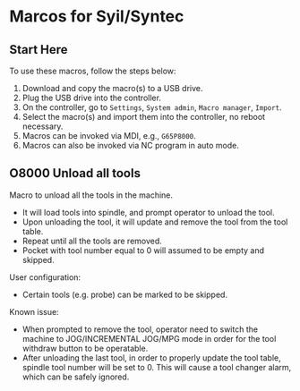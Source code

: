 # Marcos for Syil/Syntec

## Start Here
To use these macros, follow the steps below:
1. Download and copy the macro(s) to a USB drive.
1. Plug the USB drive into the controller.
1. On the controller, go to `Settings`, `System admin`, `Macro manager`, `Import`.
1. Select the macro(s) and import them into the controller, no reboot necessary.
1. Macros can be invoked via MDI, e.g., `G65P8000`.
1. Macros can also be invoked via NC program in auto mode.


## O8000 Unload all tools
Macro to unload all the tools in the machine.

* It will load tools into spindle, and prompt operator to unload the tool.
* Upon unloading the tool, it will update and remove the tool from the tool table.
* Repeat until all the tools are removed.
* Pocket with tool number equal to 0 will assumed to be empty and skipped.

User configuration:
* Certain tools (e.g. probe) can be marked to be skipped.

Known issue:
* When prompted to remove the tool, operator need to switch the machine to JOG/INCREMENTAL JOG/MPG mode in order for the tool withdraw button to be operatable. 
* After unloading the last tool, in order to properly update the tool table, spindle tool number will be set to 0. This will cause a tool changer alarm, which can be safely ignored.